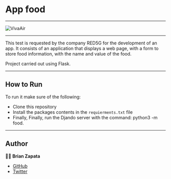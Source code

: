 # App food

<hr>

![VivaAir](https://media-exp1.licdn.com/dms/image/C4E0BAQHhNPA5t1NxvA/company-logo_200_200/0/1534188462754?e=2159024400&v=beta&t=CJL8da9Uoe-UUJYt2rK3c9cOrIjjWbTomjmVyg_Vsms)

<hr>

This test is requested by the company RED5G for the development of an app. It consists of an application that displays a web page, with a form to store food information, with the name and value of the food.

Project carried out using Flask.

<hr>

## How to Run

To run it make sure of the following:

* Clone this repository
* Install the packages contents in the
 ```requierments.txt``` file
* Finally, Finally, run the Djando server with the command: python3 -m food.

<hr>

## Author
:man_technologist: **Brian Zapata**
* [GitHub](https://github.com/brian-1989)
* [Twitter](https://twitter.com/BrianZa03390210)